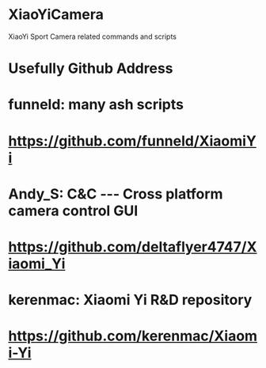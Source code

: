 # XiaoYiCamera
XiaoYi Sport Camera related commands and scripts

# Usefully Github Address

# funneld: many ash scripts
# https://github.com/funneld/XiaomiYi

# Andy_S: C&C --- Cross platform camera control GUI
# https://github.com/deltaflyer4747/Xiaomi_Yi

# kerenmac: Xiaomi Yi R&D repository
# https://github.com/kerenmac/Xiaomi-Yi
